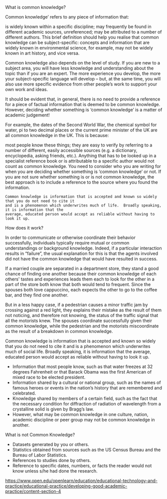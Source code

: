 
What is common knowledge?

Common knowledge’ refers to any piece of information that:

is widely known within a specific discipline;
may frequently be found in different academic sources, unreferenced;
may be attributed to a number of different authors.
This brief definition should help you realise that common knowledge can be subject-specific: concepts and information that are widely known in environmental science, for example, may not be widely known in art history, and vice versa.

Common knowledge also depends on the level of study. If you are new to a subject area, you will have less knowledge and understanding about the topic than if you are an expert. The more experience you develop, the more your subject-specific language will develop – but, at the same time, you will also use more specific evidence from other people’s work to support your own work and ideas.

It should be evident that, in general, there is no need to provide a reference for a piece of factual information that is deemed to be common knowledge. However, deciding whether something is ‘common knowledge’ is a matter of academic judgement!

For example, the dates of the Second World War, the chemical symbol for water, pi to two decimal places or the current prime minister of the UK are all common knowledge in the UK. This is because:

most people know these things;
they are easy to verify by referring to a number of different, easily accessible sources (e.g. a dictionary, encyclopedia, asking friends, etc.).
Anything that has to be looked up in a specialist reference book or is attributable to a specific author would not count as common knowledge. You need to consider who you are writing for when you are deciding whether something is ‘common knowledge’ or not. If you are not sure whether something is or is not common knowledge, the best approach is to include a reference to the source where you found the information.




    Common knowledge is information that is accepted and known so widely that you do not need to cite it
    and is a phenomenon which underwrites much of life.  Broadly speaking, it is information that the 
    average, educated person would accept as reliable without having to look it up.
    
How does it work? 

In order to communicate or otherwise coordinate their behavior successfully, individuals typically 
require mutual or common understandings or background knowledge. Indeed, if a particular interaction
results in “failure”, the usual explanation for this is that the agents involved did not have the 
common knowledge that would have resulted in success. 

If a married couple are separated in a department store, they stand a good chance of finding one 
another because their common knowledge of each others' tastes and experiences leads them each to 
look for the other in a part of the store both know that both would tend to frequent. Since the 
spouses both love cappuccino, each expects the other to go to the coffee bar, and they find one another. 

But in a less happy case, if a pedestrian causes a minor traffic jam by crossing against a red light,
they explains their mistake as the result of them not noticing, and therefore not knowing, the status
of the traffic signal that all the motorists knew. The spouses coordinate successfully given their 
common knowledge, while the pedestrian and the motorists miscoordinate as the result of a breakdown 
in common knowledge.
  
  
  
Common knowledge is information that is accepted and known so widely that you do not need to cite it and is a phenomenon
which underwrites much of social life.  Broadly speaking, it is information that the average, educated person would 
accept as reliable without having to look it up. 

* Information that most people know, such as that water freezes at 32 degrees Fahrenheit or that Barack Obama was the 
first American of mixed race to be elected president.
* Information shared by a cultural or national group, such as the names of famous heroes or events in the nation’s 
history that are remembered and celebrated.
* Knowledge shared by members of a certain field, such as the fact that the necessary condition for diffraction of 
radiation of wavelength from a crystalline solid is given by Bragg’s law.
* However, what may be common knowledge in one culture, nation, academic discipline or peer group may not be common 
knowledge in another.

What is not Common Knowledge?

* Datasets generated by you or others.
* Statistics obtained from sources such as the US Census Bureau and the Bureau of Labor Statistics.
* References to studies done by others.
* Reference to specific dates, numbers, or facts the reader would not know unless s/he had done the research.



https://www.open.edu/openlearn/education/educational-technology-and-practice/educational-practice/developing-good-academic-practice/content-section-4
